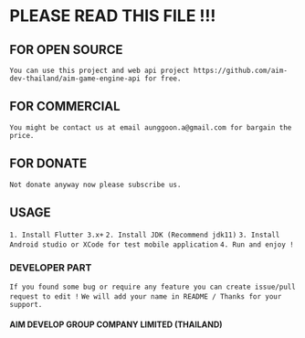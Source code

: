 # PLEASE READ THIS FILE !!!

## FOR OPEN SOURCE

`You can use this project and web api project https://github.com/aim-dev-thailand/aim-game-engine-api for free.`

## FOR COMMERCIAL

`You might be contact us at email aunggoon.a@gmail.com for bargain the price.`

## FOR DONATE

`Not donate anyway now please subscribe us.`

## USAGE

`1. Install Flutter 3.x+`
`2. Install JDK (Recommend jdk11)`
`3. Install Android studio or XCode for test mobile application`
`4. Run and enjoy !`

### DEVELOPER PART

`If you found some bug or require any feature you can create issue/pull request to edit !`
`We will add your name in README / Thanks for your support.`

#### AIM DEVELOP GROUP COMPANY LIMITED (THAILAND)

